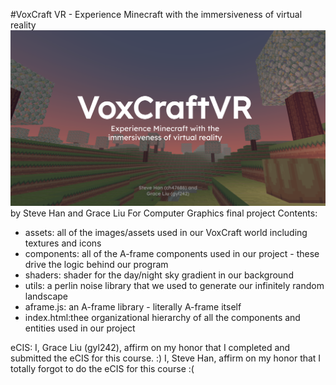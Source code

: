 #VoxCraft VR - Experience Minecraft with the immersiveness of virtual reality
![Cover photo](./Cover.png?raw=true "Title")
by Steve Han and Grace Liu
For Computer Graphics final project
Contents:

- assets: all of the images/assets used in our VoxCraft world including textures and icons
- components: all of the A-frame components used in our project - these drive the logic behind our program
- shaders: shader for the day/night sky gradient in our background
- utils: a perlin noise library that we used to generate our infinitely random landscape
- aframe.js: an A-frame library - literally A-frame itself
- index.html:thee organizational hierarchy of all the components and entities used in our project

eCIS:
I, Grace Liu (gyl242), affirm on my honor that I completed and submitted the eCIS for this course. :)
I, Steve Han, affirm on my honor that I totally forgot to do the eCIS for this course :(
